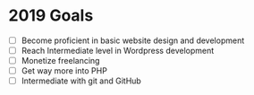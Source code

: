 # 2019 Goals

- [ ] Become proficient in basic website design and development
- [ ] Reach Intermediate level in Wordpress development
- [ ] Monetize freelancing
- [ ] Get way more into PHP
- [ ] Intermediate with git and GitHub